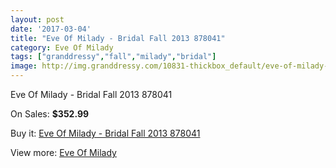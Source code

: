 ```yaml
---
layout: post
date: '2017-03-04'
title: "Eve Of Milady - Bridal Fall 2013 878041"
category: Eve Of Milady
tags: ["granddressy","fall","milady","bridal"]
image: http://img.granddressy.com/10831-thickbox_default/eve-of-milady-bridal-fall-2013-878041.jpg
---
```

Eve Of Milady - Bridal Fall 2013 878041

On Sales: **$352.99**
<a href="https://www.granddressy.com/en/eve-of-milady/9949-eve-of-milady-bridal-fall-2013-878041.html"><amp-img layout="responsive" width="600" height="600" src="//img.granddressy.com/10831-thickbox_default/eve-of-milady-bridal-fall-2013-878041.jpg" alt="Eve Of Milady - Bridal Fall 2013 878041 0" /></a>

Buy it: [Eve Of Milady - Bridal Fall 2013 878041](https://www.granddressy.com/en/eve-of-milady/9949-eve-of-milady-bridal-fall-2013-878041.html "Eve Of Milady - Bridal Fall 2013 878041")

View more: [Eve Of Milady](https://www.granddressy.com/en/44-eve-of-milady "Eve Of Milady")